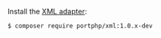 Install the [XML adapter](https://github.com/portphp/xml):

```bash
$ composer require portphp/xml:1.0.x-dev
```
